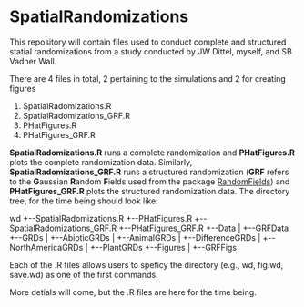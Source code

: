 # SpatialRandomizations
This repository will contain files used to conduct complete and structured statial randomizations from a study conducted by JW Dittel, myself, and SB Vadner Wall.

There are 4 files in total, 2 pertaining to the simulations and 2 for creating figures
1. SpatialRadomizations.R
2. SpatialRadomizations_GRF.R
3. PHatFigures.R
4. PHatFigures_GRF.R

**SpatialRadomizations.R** runs a complete randomization and **PHatFigures.R** plots the complete randomization data. Similarly, **SpatialRadomizations_GRF.R** runs a structured randomization (**GRF** refers to the **G**aussian **R**andom **F**ields used from the package [RandomFields](https://cran.r-project.org/web/packages/RandomFields/index.html)) and **PHatFigures_GRF.R** plots the structured randomization data.  The directory tree, for the time being should look like:

wd
+--SpatialRadomizations.R
+--PHatFigures.R
+--SpatialRadomizations_GRF.R
+--PHatFigures_GRF.R
+--Data
|  +--GRFData
+--GRDs
|  +--AbioticGRDs
|  +--AnimalGRDs
|  +--DifferenceGRDs
|  +--NorthAmericaGRDs
|  +--PlantGRDs
+--Figures
|  +--GRFFigs

Each of the .R files allows users to speficy the directory (e.g., wd, fig.wd, save.wd) as one of the first commands.


More detials will come, but the .R files are here for the time being.
